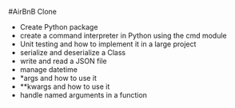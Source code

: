 #AirBnB Clone
- Create Python package
- create a command interpreter in Python using the cmd module
- Unit testing and how to implement it in a large project
- serialize and deserialize a Class
- write and read a JSON file
- manage datetime
- *args and how to use it
- **kwargs and how to use it
- handle named arguments in a function
